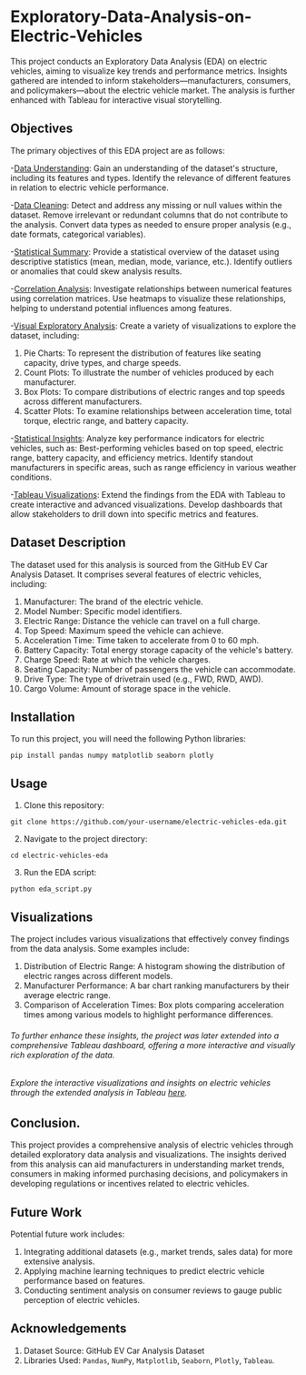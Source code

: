 # Exploratory-Data-Analysis-on-Electric-Vehicles
This project conducts an Exploratory Data Analysis (EDA) on electric vehicles, aiming to visualize key trends and performance metrics. Insights gathered are intended to inform stakeholders—manufacturers, consumers, and policymakers—about the electric vehicle market. The analysis is further enhanced with Tableau for interactive visual storytelling.

## Objectives
The primary objectives of this EDA project are as follows:

-[Data Understanding](#Data-undersatnding):
Gain an understanding of the dataset's structure, including its features and types.
Identify the relevance of different features in relation to electric vehicle performance.

-[Data Cleaning](#Data-Cleaning):
Detect and address any missing or null values within the dataset.
Remove irrelevant or redundant columns that do not contribute to the analysis.
Convert data types as needed to ensure proper analysis (e.g., date formats, categorical variables).

-[Statistical Summary](#Statistical-Summary):
Provide a statistical overview of the dataset using descriptive statistics (mean, median, mode, variance, etc.).
Identify outliers or anomalies that could skew analysis results.

-[Correlation Analysis](#correlation-Analysis):
Investigate relationships between numerical features using correlation matrices.
Use heatmaps to visualize these relationships, helping to understand potential influences among features.

-[Visual Exploratory Analysis](#Visual-Exploratory-Analysis):
Create a variety of visualizations to explore the dataset, including:
1. Pie Charts: To represent the distribution of features like seating capacity, drive types, and charge speeds.
2. Count Plots: To illustrate the number of vehicles produced by each manufacturer.
3. Box Plots: To compare distributions of electric ranges and top speeds across different manufacturers.
4. Scatter Plots: To examine relationships between acceleration time, total torque, electric range, and battery capacity.

-[Statistical Insights](#Statistical-Insights):
Analyze key performance indicators for electric vehicles, such as:
Best-performing vehicles based on top speed, electric range, battery capacity, and efficiency metrics.
Identify standout manufacturers in specific areas, such as range efficiency in various weather conditions.

-[Tableau Visualizations](#Tableau-visualizations):
Extend the findings from the EDA with Tableau to create interactive and advanced visualizations.
Develop dashboards that allow stakeholders to drill down into specific metrics and features.

## Dataset Description
The dataset used for this analysis is sourced from the GitHub EV Car Analysis Dataset.
It comprises several features of electric vehicles, including:
1. Manufacturer: The brand of the electric vehicle.
2. Model Number: Specific model identifiers.
3. Electric Range: Distance the vehicle can travel on a full charge.
4. Top Speed: Maximum speed the vehicle can achieve.
5. Acceleration Time: Time taken to accelerate from 0 to 60 mph.
6. Battery Capacity: Total energy storage capacity of the vehicle's battery.
7. Charge Speed: Rate at which the vehicle charges.
8. Seating Capacity: Number of passengers the vehicle can accommodate.
9. Drive Type: The type of drivetrain used (e.g., FWD, RWD, AWD).
10. Cargo Volume: Amount of storage space in the vehicle.

## Installation
To run this project, you will need the following Python libraries:
```
pip install pandas numpy matplotlib seaborn plotly
```
## Usage
1. Clone this repository:
```
git clone https://github.com/your-username/electric-vehicles-eda.git
```
2. Navigate to the project directory:
```
cd electric-vehicles-eda
```
3. Run the EDA script:
```
python eda_script.py
```


## Visualizations
The project includes various visualizations that effectively convey findings from the data analysis. Some examples include:
1. Distribution of Electric Range: A histogram showing the distribution of electric ranges across different models.
2. Manufacturer Performance: A bar chart ranking manufacturers by their average electric range.
3. Comparison of Acceleration Times: Box plots comparing acceleration times among various models to highlight performance differences.

###### To further enhance these insights, the project was later extended into a comprehensive Tableau dashboard, offering a more interactive and visually rich exploration of the data.
###### Explore the interactive visualizations and insights on electric vehicles through the extended analysis in Tableau [here](https://public.tableau.com/app/profile/shivani.pande2719/viz/CarAnalysisDashboard_17029103068390/Dashboard3).

## Conclusion.
This project provides a comprehensive analysis of electric vehicles through detailed exploratory data analysis and visualizations. The insights derived from this analysis can aid manufacturers in understanding market trends, consumers in making informed purchasing decisions, and policymakers in developing regulations or incentives related to electric vehicles.

## Future Work
Potential future work includes:
1. Integrating additional datasets (e.g., market trends, sales data) for more extensive analysis.
2. Applying machine learning techniques to predict electric vehicle performance based on features.
3. Conducting sentiment analysis on consumer reviews to gauge public perception of electric vehicles.

## Acknowledgements
1. Dataset Source: GitHub EV Car Analysis Dataset
2. Libraries Used: ```Pandas```, ```NumPy```, ```Matplotlib```, ```Seaborn```, ```Plotly```, ```Tableau```.

